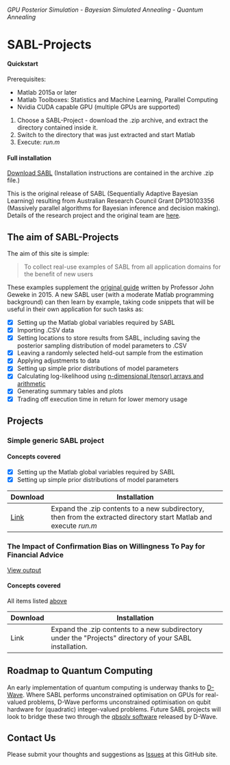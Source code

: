 ###### *GPU Posterior Simulation - Bayesian Simulated Annealing - Quantum Annealing*
# SABL-Projects
#### Quickstart
Prerequisites:
* Matlab 2015a or later
* Matlab Toolboxes: Statistics and Machine Learning, Parallel Computing 
* Nvidia CUDA capable GPU (multiple GPUs are supported)

1. Choose a SABL-Project - download the .zip archive, and extract the directory contained inside it.  
1. Switch to the directory that was just extracted and start Matlab
1. Execute: _run.m_

#### Full installation
[Download SABL](https://www.uts.edu.au/about/faculty-science/what-we-do/our-research-areas/sequentially-adaptive-bayesian-learning-resear-1) (Installation instructions are contained in the archive .zip file.)

This is the original release of SABL (Sequentially Adaptive Bayesian Learning) resulting from Australian Research Council Grant DP130103356 (Massively parallel algorithms for Bayesian inference and decision making).  Details of the research project and the original team are [here](https://www.uts.edu.au/about/faculty-science/what-we-do/our-research-areas/sequentially-adaptive-bayesian-learning-research).

## The aim of SABL-Projects
The aim of this site is simple:

> To collect real-use examples of SABL from all application domains
> for the benefit of new users

These examples supplement the [original guide](https://www.uts.edu.au/sites/default/files/article/downloads/SABL_handbook_2015a.pdf) written by Professor John Geweke in 2015.  A new SABL user (with a moderate Matlab programming background) can then learn by example, taking code snippets that will be useful in their own application for such tasks as:
- [x] Setting up the Matlab global variables required by SABL
- [x] Importing .CSV data
- [x] Setting locations to store results from SABL, including saving the posterior sampling distribution of model parameters to .CSV
- [x] Leaving a randomly selected held-out sample from the estimation
- [x] Applying adjustments to data
- [x] Setting up simple prior distributions of model parameters
- [x] Calculating log-likelihood using [n-dimensional (tensor) arrays and arithmetic](/TensorMath/Tutorial)
- [x] Generating summary tables and plots
- [x] Trading off execution time in return for lower memory usage

## Projects
### Simple generic SABL project
#### Concepts covered
- [x] Setting up the Matlab global variables required by SABL
- [x] Setting up simple prior distributions of model parameters

Download | Installation |
-------- | ------------ |
[Link](https://github.com/SABL-Projects-Online/SABL-Projects-Online.github.io/blob/master/SimpleGeneric/Releases) | Expand the .zip contents to a new subdirectory, then from the extracted directory start Matlab and execute _run.m_  |

### The Impact of Confirmation Bias on Willingness To Pay for Financial Advice
[View output](/OutputVideo2/run.html)
#### Concepts covered
All items listed [above](#the-aim-of-sabl-projects)

Download | Installation |
-------- | ------------ |
Link | Expand the .zip contents to a new subdirectory under the "Projects" directory of your SABL installation. |


## Roadmap to Quantum Computing
An early implementation of quantum computing is underway thanks to [D-Wave](http://www.dwavesys.com).  Where SABL performs unconstrained optimisation on GPUs for real-valued problems, D-Wave performs unconstrained optimisation on qubit hardware for (quadratic) integer-valued problems.  Future SABL projects will look to bridge these two through the [qbsolv software](https://github.com/dwavesystems/qbsolv) released by D-Wave.

## Contact Us
Please submit your thoughts and suggestions as [Issues](https://github.com/SABL-Projects-Online/SABL-Projects-Online.github.io/issues) at this GitHub site.
